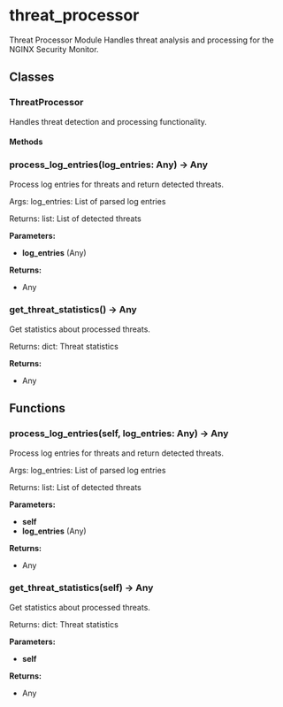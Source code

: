 # threat_processor

Threat Processor Module
Handles threat analysis and processing for the NGINX Security Monitor.

## Classes

### ThreatProcessor

Handles threat detection and processing functionality.

#### Methods

### process_log_entries(log_entries: Any) -> Any

Process log entries for threats and return detected threats.

Args:
log_entries: List of parsed log entries

Returns:
list: List of detected threats

**Parameters:**

- **log_entries** (Any)

**Returns:**

- Any

### get_threat_statistics() -> Any

Get statistics about processed threats.

Returns:
dict: Threat statistics

**Returns:**

- Any

## Functions

### process_log_entries(self, log_entries: Any) -> Any

Process log entries for threats and return detected threats.

Args:
log_entries: List of parsed log entries

Returns:
list: List of detected threats

**Parameters:**

- **self**
- **log_entries** (Any)

**Returns:**

- Any

### get_threat_statistics(self) -> Any

Get statistics about processed threats.

Returns:
dict: Threat statistics

**Parameters:**

- **self**

**Returns:**

- Any
